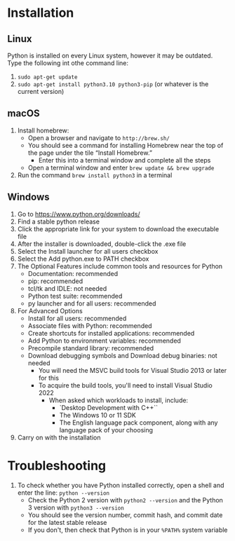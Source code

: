 # Installation
## Linux
Python is installed on every Linux system, however it may be outdated.
Type the following int othe command line:
1) `sudo apt-get update`
2) `sudo apt-get install python3.10 python3-pip` (or whatever is the current version)

## macOS
1) Install homebrew:
   * Open a browser and navigate to `http://brew.sh/`
   * You should see a command for installing Homebrew near the top of the page under the tile “Install Homebrew.”
     * Enter this into a terminal window and complete all the steps 
   * Open a terminal window and enter `brew update && brew upgrade`
2) Run the command `brew install python3` in a terminal

## Windows
1) Go to https://www.python.org/downloads/
2) Find a stable python release
3) Click the appropriate link for your system to download the executable file
4) After the installer is downloaded, double-click the .exe file
5) Select the Install launcher for all users checkbox
6) Select the Add python.exe to PATH checkbox
7) The Optional Features include common tools and resources for Python
   * Documentation: recommended
   * pip: recommended
   * tcl/tk and IDLE: not needed
   * Python test suite: recommended
   * py launcher and for all users: recommended
9) For Advanced Options
   * Install for all users: recommended
   * Associate files with Python: recommended
   * Create shortcuts for installed applications: recommended
   * Add Python to environment variables: recommended
   * Precompile standard library: recommended
   * Download debugging symbols and Download debug binaries: not needed
     * You will need the MSVC build tools for Visual Studio 2013 or later for this
     * To acquire the build tools, you'll need to install Visual Studio 2022
       * When asked which workloads to install, include:
         * `Desktop Development with C++``
         * The Windows 10 or 11 SDK
         * The English language pack component, along with any language pack of your choosing
10) Carry on with the installation

# Troubleshooting
1) To check whether you have Python installed correctly, open a shell and enter the line: `python --version`
   * Check the Python 2 version with `python2 --version` and the Python 3 version with `python3 --version`
   * You should see the version number, commit hash, and commit date for the latest stable release
   * If you don't, then check that Python is in your ``%PATH%`` system variable

